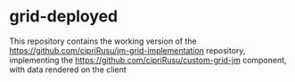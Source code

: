 # grid-deployed

This repository contains the working version of the https://github.com/cipriRusu/jm-grid-implementation repository, 
implementing the https://github.com/cipriRusu/custom-grid-jm component, with data rendered on the client
